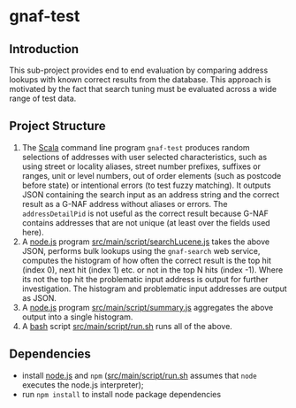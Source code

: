 # gnaf-test

## Introduction

This sub-project provides end to end evaluation by comparing address lookups with known correct results from the database.
This approach is motivated by the fact that search tuning must be evaluated across a wide range of test data.

## Project Structure

1. The [Scala](http://scala-lang.org/) command line program `gnaf-test` produces random selections of addresses with user selected characteristics,
such as using street or locality aliases, street number prefixes, suffixes or ranges, unit or level numbers,
out of order elements (such as postcode before state) or intentional errors (to test fuzzy matching).
It outputs JSON containing the search input as an address string and the correct result as a G-NAF address without aliases or errors.
The `addressDetailPid` is not useful as the correct result because G-NAF contains addresses that are not unique (at least over the fields used here).
2. A [node.js](https://nodejs.org/en/) program [src/main/script/searchLucene.js](src/main/script/searchLucene.js) takes the above JSON, performs bulk lookups using the `gnaf-search` web service,
computes the histogram of how often the correct result is the top hit (index 0),
next hit (index 1) etc. or not in the top N hits (index -1).
Where its not the top hit the problematic input address is output for further investigation.
The histogram and problematic input addresses are output as JSON.
3. A [node.js](https://nodejs.org/en/) program [src/main/script/summary.js](src/main/script/summary.js) aggregates the above output into a single histogram. 
4. A [bash](https://www.gnu.org/software/bash/) script [src/main/script/run.sh](src/main/script/run.sh) runs all of the above.

## Dependencies

- install [node.js](https://nodejs.org/en/) and `npm` ([src/main/script/run.sh](src/main/script/run.sh) assumes that `node` executes the node.js interpreter);
- run `npm install` to install node package dependencies
